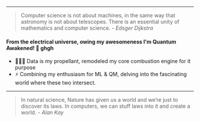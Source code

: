 <!-- ### 👋 Hi there, thanks for stopping by -->
---
> Computer science is not about machines, in the same way that astronomy is not about telescopes. There is an essential unity of mathematics and computer science. - _Edsger Dijkstra_
#### From the electrical universe, owing my awesomeness I'm Quantum Awakened! 🐘 ghgh
<!-- - ⚡ [![Open Source Society University - Computer Science](https://img.shields.io/badge/OSSU-computer--science-blue.svg)](https://github.com/ossu/computer-science) Student -->
<!-- 🤖 Making stuff I wish I could get and make from high school @ <a href="https://hackclub.com/"><img src="https://assets.hackclub.com/flag-orpheus-left.png" width="70"></a> -->
- 🏋🏼‍♂️ Data is my propellant, remodeled my core combustion engine for it purpose
- ⚡ Combining my enthusiasm for ML & QM, delving into the fascinating world where these two intersect.

<!-- > Computing is pop culture. [...] Pop culture holds a disdain for history. Pop culture is all about identity and feeling like you're participating, It has nothing to do with cooperation, the past or the future—it's living in the present. I think the same is true of most people who write code for money. They have no idea where [their culture came from]. - _Alan Kay_ -->
---
> In natural science, Nature has given us a world and we’re just to discover its laws. In computers, we can stuff laws into it and create a world. - _Alan Kay_

<!-- <div align="center">
  <img src="https://github.com/goldenglorys/gh-stats/blob/master/generated/overview.svg#gh-dark-mode-only" />
  <img src="https://github.com/goldenglorys/gh-stats/blob/master/generated/languages.svg#gh-dark-mode-only" />
</div>  -->

<!-- <div align="center">
  <img src="https://github.com/goldenglorys/gh-stats/blob/master/generated/overview.svg#gh-dark-mode-only" />
  <img src="https://github.com/goldenglorys/gh-stats/blob/master/generated/languages.svg#gh-dark-mode-only" />
  <img src="https://github.com/goldenglorys/gh-stats/blob/master/generated/overview.svg#gh-dark-mode-only#gh-light-mode-only" />
  <img src="https://github.com/goldenglorys/gh-stats/blob/master/generated/languages.svg#gh-dark-mode-only#gh-light-mode-only" />
</div>  -->

<!-- ### I'm here alot and leaving minor footprint.. -->
<!-- <a href="https://github.com/goldenglorys">
  <img align="center" src="https://github-readme-stats-seven-lac.vercel.app/api?username=goldenglorys&count_private=true&include_all_commits=true&show_icons=true&theme=default&hide_border=true" />
</a> -->

<!-- <a href="https://github.com/goldenglorys">
  <img align="center" src="https://github-readme-stats-seven-lac.vercel.app/api/top-langs/?username=goldenglorys&langs_count=15&layout=compact&count_private=true&show_icons=true&theme=default&hide_border=true" />
</a> -->

<!-- <img alt="Glory's Github Stats" src="https://github-readme-stats-seven-lac.vercel.app/api?username=goldenglorys&count_private=true&include_all_commits=true&show_icons=true&theme=merko&hide_border=true" />
<img align="center" alt="Glory's Github Stats" src="https://github-readme-stats-seven-lac.vercel.app/api/top-langs/?username=goldenglorys&langs_count=15&layout=compact&count_private=true&show_icons=true&theme=merko&hide_border=true" /> -->

<!-- [![Top Langs](https://github-readme-stats-seven-lac.vercel.app/api/top-langs/?username=goldenglorys&langs_count=15&layout=compact&count_private=true&show_icons=true&theme=merko&hide_border=true)](https://github.com/goldenglorys/github-readme-stats) -->

<!-- ![](https://github-profile-summary-cards.vercel.app/api/cards/profile-details?username=goldenglorys&theme=default)
![](https://github-profile-summary-cards.vercel.app/api/cards/repos-per-language?username=goldenglorys&theme=default)
![](https://github-profile-summary-cards.vercel.app/api/cards/most-commit-language?username=goldenglorys&theme=default)
![](https://github-profile-summary-cards.vercel.app/api/cards/stats?username=goldenglorys&theme=default)
![](https://github-profile-summary-cards.vercel.app/api/cards/productive-time?username=goldenglorys&theme=default) -->

<!-- <p><img align="center" src="https://github-readme-streak-stats.herokuapp.com/?user=goldenglorys&layout=compact&count_private=true&show_icons=true&theme=merko&hide_border=true" alt="goldenglorys" /></p>  -->

<!-- ![visitors](https://visitor-badge.glitch.me/badge?page_id=goldenglorys.goldenglorys) -->

<!-- ![Activity Graph](https://activity-graph.herokuapp.com/graph?username=goldenglorys&theme=github&hide_border=true&bg_color=0d1117&area_color=1f6fea&line=38d252&point=1f6fea&color=fefefe) -->

<!-- ## &#x1f4c8; GitHub Stats

<br>

<a href="https://github.com/goldenglorys">
  <img align="center" style="margin:0.5rem" src="https://github-readme-stats.vercel.app/api/top-langs/?username=goldenglorys&hide=html,css&title_color=ffffff&text_color=c9cacc&icon_color=4AB197&bg_color=1A2B34" />
</a>

<a href="https://github.com/goldenglorys">
  <img align="center" style="margin:0.5rem" src="https://github-readme-stats.vercel.app/api?username=goldenglorys&show_icons=true&line_height=27&count_private=true&title_color=ffffff&text_color=c9cacc&icon_color=4AB097&bg_color=1A2B34" alt="Martin's GitHub Stats" />
</a>

<br> -->

<!-- [![Harlok's WakaTime stats](https://github-readme-stats.vercel.app/api/wakatime?username=534L)](https://github.com/anuraghazra/github-readme-stats)
![Harlok's WakaTime stats](https://github-readme-stats.vercel.app/api/wakatime?username=534L\&layout=compact&theme=radical) -->



<!-- <div>
<a href="https://github.com/goldenglorys">
<img loading="lazy" height="140em" src="https://github-readme-stats.vercel.app/api/top-langs/?username=goldenglorys&layout=compact&langs_count=7&theme=algolia"/>
</div> -->
